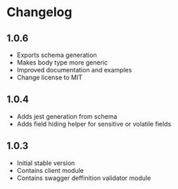 # Changelog

## 1.0.6
- Exports schema generation
- Makes body type more generic
- Improved documentation and examples
- Change license to MIT
## 1.0.4
- Adds jest generation from schema
- Adds field hiding helper for sensitive or volatile fields


## 1.0.3
- Initial stable version
- Contains client module
- Contains swagger deffinition validator module
